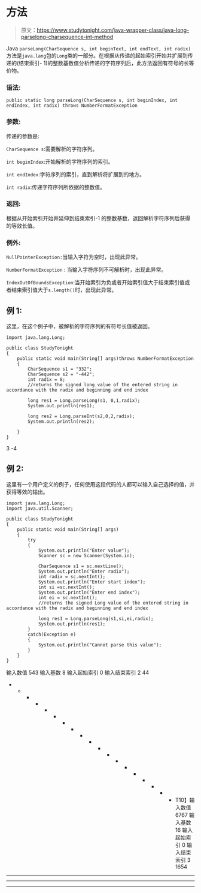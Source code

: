 # 方法

> 原文：<https://www.studytonight.com/java-wrapper-class/java-long-parselong-charsequence-int-method>

Java `parseLong(CharSequence s, int beginText, int endText, int radix)`方法是`java.lang`包的`Long`类的一部分。在根据从传递的起始索引开始并扩展到传递的(结束索引- 1)的整数基数值分析传递的字符序列后，此方法返回有符号的长等价物。

### 语法:

```
public static long parseLong(CharSequence s, int beginIndex, int endIndex, int radix) throws NumberFormatException
```

### 参数:

传递的参数是:

`CharSequence s`:需要解析的字符序列。

`int beginIndex`:开始解析的字符序列的索引。

`int endIndex`:字符序列的索引，直到解析将扩展到的地方。

`int radix`:传递字符序列所依据的整数值。

### 返回:

根据从开始索引开始并延伸到结束索引-1 的整数基数，返回解析字符序列后获得的等效长值。

### 例外:

`NullPointerException:`当输入字符为空时，出现此异常。

`NumberFormatException` : 当输入字符序列不可解析时，出现此异常。

`IndexOutOfBoundsException`:当开始索引为负或者开始索引值大于结束索引值或者结束索引值大于`s.length()`时，出现此异常。

## 例 1:

这里，在这个例子中，被解析的字符序列的有符号长值被返回。

```
import java.lang.Long;

public class StudyTonight
{  
    public static void main(String[] args)throws NumberFormatException 
    { 
	    CharSequence s1 = "332";
        CharSequence s2 = "-442";
        int radix = 8;  
        //returns the signed long value of the entered string in accordance with the radix and beginning and end index

        long res1 = Long.parseLong(s1, 0,1,radix);
        System.out.println(res1); 

        long res2 = Long.parseInt(s2,0,2,radix);
        System.out.println(res2);  

    }          
}
```

3
-4

## 例 2:

这里有一个用户定义的例子，任何使用这段代码的人都可以输入自己选择的值，并获得等效的输出。

```
import java.lang.Long;
import java.util.Scanner;

public class StudyTonight
{  
    public static void main(String[] args)
    { 
        try
	    {
            System.out.println("Enter value");
            Scanner sc = new Scanner(System.in);

	        CharSequence s1 = sc.nextLine();
	        System.out.println("Enter radix");
            int radix = sc.nextInt();
	        System.out.println("Enter start index");
            int si =sc.nextInt();
	        System.out.println("Enter end index");
            int ei = sc.nextInt();
            //returns the signed Long value of the entered string in accordance with the radix and beginning and end index

            long res1 = Long.parseLong(s1,si,ei,radix);
            System.out.println(res1); 
        }  
	    catch(Exception e)
	    {
	        System.out.println("Cannot parse this value");
	    }   
    }         
} 
```

输入数值
543
输入基数
8
输入起始索引
0
输入结束索引
2
44
* * * * * * * * * * * * * * * * * * * T10】输入数值
6767
输入基数
16
输入起始索引
0
输入结束索引
3
1654
* * * * * * * * * * * * * * * * * * * * * * * * * * *

* * *

* * *